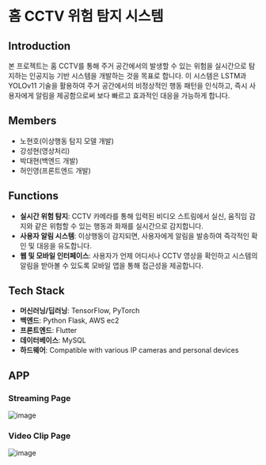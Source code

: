 # 홈 CCTV 위험 탐지 시스템

## Introduction
본 프로젝트는 홈 CCTV를 통해 주거 공간에서의 발생할 수 있는 위험을 실시간으로 탐지하는 인공지능 기반 시스템을 개발하는 것을 목표로 합니다. 이 시스템은 LSTM과 YOLOv11 기술을 활용하여 주거 공간에서의 비정상적인 행동 패턴을 인식하고, 즉시 사용자에게 알림을 제공함으로써 보다 빠르고 효과적인 대응을 가능하게 합니다.

## Members
- 노현호(이상행동 탐지 모델 개발)
- 강성현(영상처리)
- 박대현(백엔드 개발)
- 허인영(프론트엔드 개발)

## Functions
- **실시간 위험 탐지**: CCTV 카메라를 통해 입력된 비디오 스트림에서 실신, 움직임 감지와 같은 위험할 수 있는 행동과 화재를 실시간으로 감지합니다.
- **사용자 알림 시스템**: 이상행동이 감지되면, 사용자에게 알림을 발송하여 즉각적인 확인 및 대응을 유도합니다.
- **웹 및 모바일 인터페이스**: 사용자가 언제 어디서나 CCTV 영상을 확인하고 시스템의 알림을 받아볼 수 있도록 모바일 앱을 통해 접근성을 제공합니다.

## Tech Stack
- **머신러닝/딥러닝**: TensorFlow, PyTorch
- **백엔드**: Python Flask, AWS ec2
- **프론트엔드**: Flutter
- **데이터베이스**: MySQL
- **하드웨어**: Compatible with various IP cameras and personal devices

## APP

### Streaming Page
![image](https://github.com/user-attachments/assets/2ec1ab6d-46b9-43d2-9e7c-ed45b4604fef)

### Video Clip Page
![image](https://github.com/user-attachments/assets/35fae688-05a6-4786-bd7e-e44c99ad73a2)
